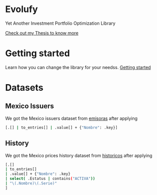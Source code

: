 # Evolufy
Yet Another Investment Portfolio Optimization Library

[Check out my Thesis to know more](https://carlos-eduardo-sanchez-torres.sanchezcarlosjr.com/Evolufy-Making-Sustainable-Finance-a-Reality-with-a-Web-based-Investment-Portfolio-Library-that-Uti-c3a1983ae6d24851b979d114b3784c2d)

# Getting started
Learn how you can change the library for your needss.
[Getting started](./1.0-cest-getting_started.ipynb)

# Datasets
## Mexico Issuers
We got the Mexico issuers dataset from [emisoras](https://databursatil.com/docs.html#emisoras) after applying

```bash
[.[] | to_entries[] | .value[] + {"Nombre": .key}]
```

## History
We got the Mexico prices history dataset from [historicos](https://databursatil.com/docs.html#historicos) after applying
```bash
[.[] 
| to_entries[] 
| .value[] + {"Nombre": .key} 
| select( .Estatus | contains("ACTIVA")) 
| "\(.Nombre)\(.Serie)"
] 
```
